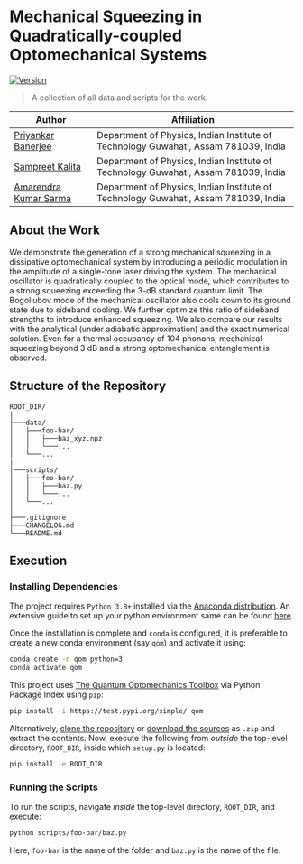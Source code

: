 # Mechanical Squeezing in Quadratically-coupled Optomechanical Systems

[![Version](https://img.shields.io/badge/version-1.0-red?style=for-the-badge)](#)

> A collection of all data and scripts for the work.

Author | Affiliation
------------ | -------------
[Priyankar Banerjee](https://www.iitg.ac.in/stud/p.banerjee/) | Department of Physics, Indian Institute of Technology Guwahati, Assam 781039, India
[Sampreet Kalita](https://www.iitg.ac.in/stud/sampreet/) | Department of Physics, Indian Institute of Technology Guwahati, Assam 781039, India
[Amarendra Kumar Sarma](https://www.iitg.ac.in/aksarma/) | Department of Physics, Indian Institute of Technology Guwahati, Assam 781039, India

## About the Work

We demonstrate the generation of a strong mechanical squeezing in a dissipative optomechanical system by introducing a periodic modulation in the amplitude of a single-tone laser driving the system.
The mechanical oscillator is quadratically coupled to the optical mode, which contributes to a strong squeezing exceeding the 3-dB standard quantum limit.
The Bogoliubov mode of the mechanical oscillator also cools down to its ground state due to sideband cooling.
We further optimize this ratio of sideband strengths to introduce enhanced squeezing.
We also compare our results with the analytical (under adiabatic approximation) and the exact numerical solution.
Even for a thermal occupancy of 104 phonons, mechanical squeezing beyond 3 dB and a strong optomechanical entanglement is observed.

## Structure of the Repository

```
ROOT_DIR/
|
├───data/
│   ├───foo-bar/
│   │   ├───baz_xyz.npz
│   │   └───...
│   └───...
|
│───scripts/
│   ├───foo-bar/
│   │   ├───baz.py
│   │   └───...
│   └───...
│
├───.gitignore
├───CHANGELOG.md
└───README.md
```

## Execution

### Installing Dependencies

The project requires `Python 3.8+` installed via the [Anaconda distribution](https://www.anaconda.com/products/individual). 
An extensive guide to set up your python environment same can be found [here](https://sampreet.github.io/python-for-physicists/modules/m01-getting-started/m01t01-setting-up-python.html).

Once the installation is complete and `conda` is configured, it is preferable to create a new conda environment (say `qom`) and activate it using:

```bash
conda create -n qom python=3
conda activate qom
```

This project uses [The Quantum Optomechanics Toolbox](https://github.com/Sampreet/qom) via Python Package Index using `pip`:

```bash
pip install -i https://test.pypi.org/simple/ qom
```

Alternatively, [clone the repository](https://github.com/Sampreet/qom) or [download the sources](https://github.com/Sampreet/qom/archive/refs/heads/master.zip) as `.zip` and extract the contents.
Now, execute the following from *outside* the top-level directory, `ROOT_DIR`, inside which `setup.py` is located:

```bash
pip install -e ROOT_DIR
```

### Running the Scripts

To run the scripts, navigate *inside* the top-level directory, `ROOT_DIR`, and execute:

```bash
python scripts/foo-bar/baz.py
```

Here, `foo-bar` is the name of the folder and  `baz.py` is the name of the file.
